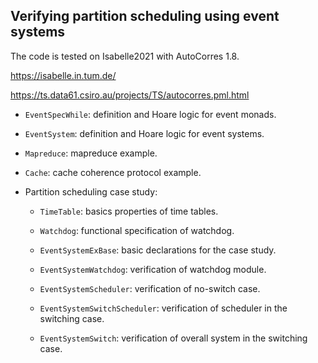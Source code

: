 ## Verifying partition scheduling using event systems

The code is tested on Isabelle2021 with AutoCorres 1.8.

https://isabelle.in.tum.de/

https://ts.data61.csiro.au/projects/TS/autocorres.pml.html


* ```EventSpecWhile```: definition and Hoare logic for event monads.
* ```EventSystem```: definition and Hoare logic for event systems.
* ```Mapreduce```: mapreduce example.

* ```Cache```: cache coherence protocol example.

* Partition scheduling case study:

  + ```TimeTable```: basics properties of time tables.

  + ```Watchdog```: functional specification of watchdog.

  + ```EventSystemExBase```: basic declarations for the case study.

  + ```EventSystemWatchdog```: verification of watchdog module.

  + ```EventSystemScheduler```: verification of no-switch case.

  + ```EventSystemSwitchScheduler```: verification of scheduler in the switching case.

  + ```EventSystemSwitch```: verification of overall system in the switching case.
